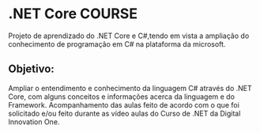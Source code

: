 # .NET Core COURSE 

Projeto de aprendizado do .NET Core e C#,tendo em vista a ampliação do conhecimento de programação em C# na plataforma da microsoft.

## Objetivo:

Ampliar o entendimento e conhecimento da linguagem C# através do .NET Core, com alguns conceitos e informações acerca da linguagem e do Framework.
Acompanhamento das aulas feito de acordo com o que foi solicitado e/ou feito durante as vídeo aulas do Curso de .NET da Digital Innovation One.
